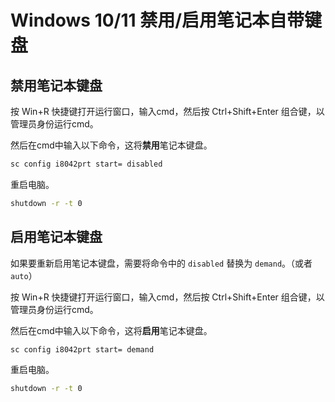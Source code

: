 # Windows 10/11 禁用/启用笔记本自带键盘

## 禁用笔记本键盘

按 Win+R 快捷键打开运行窗口，输入cmd，然后按 Ctrl+Shift+Enter 组合键，以管理员身份运行cmd。

然后在cmd中输入以下命令，这将**禁用**笔记本键盘。

```cmd
sc config i8042prt start= disabled
```

重启电脑。

```cmd
shutdown -r -t 0
```

## 启用笔记本键盘

如果要重新启用笔记本键盘，需要将命令中的 `disabled` 替换为 `demand`。（或者 `auto`）

按 Win+R 快捷键打开运行窗口，输入cmd，然后按 Ctrl+Shift+Enter 组合键，以管理员身份运行cmd。

然后在cmd中输入以下命令，这将**启用**笔记本键盘。

```cmd
sc config i8042prt start= demand
```

重启电脑。

```cmd
shutdown -r -t 0
```